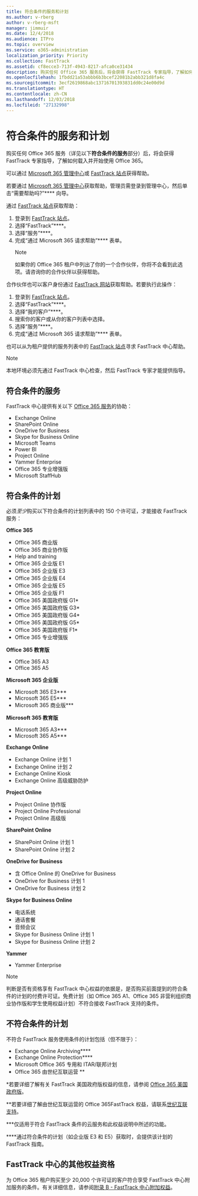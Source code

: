 ```yaml
---
title: 符合条件的服务和计划
ms.author: v-rberg
author: v-rberg-msft
manager: jimmuir
ms.date: 12/4/2018
ms.audience: ITPro
ms.topic: overview
ms.service: o365-administration
localization_priority: Priority
ms.collection: FastTrack
ms.assetid: cf8ecce3-713f-4943-8217-afca0ce31434
description: 购买任何 Office 365 服务后，将会获得 FastTrack 专家指导，了解如何载入并开始使用 Office 365。
ms.openlocfilehash: 1fbdd21a53abbb6b3bcef22081b2abb321d8fa4c
ms.sourcegitcommit: 3ecf2619868abc13716701393831dd0c24e00d9d
ms.translationtype: HT
ms.contentlocale: zh-CN
ms.lasthandoff: 12/03/2018
ms.locfileid: "27132998"
---
```

# <a name="eligible-services-and-plans"></a>符合条件的服务和计划

购买任何 Office 365 服务（详见以下**符合条件的服务**部分）后，将会获得 FastTrack 专家指导，了解如何载入并开始使用 Office 365。 
  
可以通过 [Microsoft 365 管理中心](https://go.microsoft.com/fwlink/?linkid=2032704)或 [FastTrack 站点](https://go.microsoft.com/fwlink/?linkid=780698)获得帮助。 

若要通过 [Microsoft 365 管理中心](https://go.microsoft.com/fwlink/?linkid=2032704)获取帮助，管理员需登录到管理中心，然后单击“需要帮助吗?”**** 向导。 

通过 [FastTrack 站点](https://go.microsoft.com/fwlink/?linkid=780698)获取帮助： 
1.  登录到 [FastTrack 站点](https://go.microsoft.com/fwlink/?linkid=780698)。 
2.  选择“FastTrack”****。
3.  选择“服务”****。
4.  完成“通过 Microsoft 365 请求帮助”**** 表单。
    > [!NOTE]
    >  如果你的 Office 365 租户中列出了你的一个合作伙伴，你将不会看到此选项。请咨询你的合作伙伴以获得帮助。 

合作伙伴也可以客户身份通过 [FastTrack 网站](https://go.microsoft.com/fwlink/?linkid=780698)获取帮助。若要执行此操作：
1.  登录到 [FastTrack 站点](https://go.microsoft.com/fwlink/?linkid=780698)。 
2.  选择“FastTrack”****。
3.  选择“我的客户”****。
4.  搜索你的客户或从你的客户列表中选择。
5.  选择“服务”****。
6.  完成“通过 Microsoft 365 请求帮助”**** 表单。

也可以从为租户提供的服务列表中的 [FastTrack 站点](https://go.microsoft.com/fwlink/?linkid=780698)寻求 FastTrack 中心帮助。 
> [!NOTE]
> 本地环境必须先通过 FastTrack 中心检查，然后 FastTrack 专家才能提供指导。 
  
## <a name="eligible-services"></a>符合条件的服务

FastTrack 中心提供有关以下 [Office 365 服务](https://go.microsoft.com/fwlink/?linkid=2005429)的协助：
  
- Exchange Online
- SharePoint Online
- OneDrive for Business
- Skype for Business Online
- Microsoft Teams
- Power BI
- Project Online
- Yammer Enterprise 
- Office 365 专业增强版
- Microsoft StaffHub
    
## <a name="eligible-plans"></a>符合条件的计划

必须*至少*购买以下符合条件的计划列表中的 150 个许可证，才能接收 FastTrack 服务：
  
 **Office 365**
  
- Office 365 商业版  
- Office 365 商业协作版  
- Help and training
- Office 365 企业版 E1
- Office 365 企业版 E3
- Office 365 企业版 E4  
- Office 365 企业版 E5
- Office 365 企业版 F1
- Office 365 美国政府版 G1\*
- Office 365 美国政府版 G3\*
- Office 365 美国政府版 G4\*
- Office 365 美国政府版 G5\* 
- Office 365 美国政府版 F1\*
- Office 365 专业增强版
    
 **Office 365 教育版**
  
- Office 365 A3
- Office 365 A5

 **Microsoft 365 企业版**
  
- Microsoft 365 E3\*\*\*
- Microsoft 365 E5\*\*\*
- Microsoft 365 商业版\*\*\*
    
 **Microsoft 365 教育版**
  
- Microsoft 365 A3\*\*\*
- Microsoft 365 A5\*\*\*

 **Exchange Online**
  
- Exchange Online 计划 1
- Exchange Online 计划 2 
- Exchange Online Kiosk
- Exchange Online 高级威胁防护
    
 **Project Online**
  
- Project Online 协作版  
- Project Online Professional
- Project Online 高级版
    
 **SharePoint Online**
  
- SharePoint Online 计划 1
- SharePoint Online 计划 2
    
 **OneDrive for Business**
  
- 含 Office Online 的 OneDrive for Business 
- OneDrive for Business 计划 1
- OneDrive for Business 计划 2
    
 **Skype for Business Online**
  
-  电话系统 
-  通话套餐 
-  音频会议 
-  Skype for Business Online 计划 1  
-  Skype for Business Online 计划 2
    
 **Yammer**
  
- Yammer Enterprise 
> [!NOTE]
> 判断是否有资格享有 FastTrack 中心权益的依据是，是否购买前面提到的符合条件的计划的付费许可证。免费计划（如 Office 365 A1、Office 365 非营利组织商业协作版和学生使用权益计划）不符合接收 FastTrack 支持的条件。 
  
## <a name="ineligible-plans"></a>不符合条件的计划

不符合 FastTrack 服务使用条件的计划包括（但不限于）：
  
- Exchange Online Archiving\*\*\*\*
- Exchange Online Protection\*\*\*\*
- Microsoft Office 365 专用和 ITAR/联邦计划
- Office 365 由世纪互联运营 \*\*
    
\*若要详细了解有关 FastTrack 美国政府版权益的信息，请参阅 [Office 365 美国政府版](https://aka.ms/aboutgovcloud)。
  
\*\*若要详细了解由世纪互联运营的 Office 365FastTrack 权益，请联系[世纪互联支持](https://go.microsoft.com/fwlink/?linkid=852156)。
  
\*\*\*仅适用于符合 FastTrack 条件的云服务和此权益说明中所述的功能。
  
\*\*\*\*通过符合条件的计划（如企业版 E3 和 E5）获取时，会提供该计划的 FastTrack 指南。
  
## <a name="fasttrack-center-additional-benefit-eligibility"></a>FastTrack 中心的其他权益资格

为 Office 365 租户购买至少 20,000 个许可证的客户符合享受 FastTrack 中心附加服务的条件。有关详细信息，请参阅[附录 B - FastTrack 中心附加权益](O365-fasttrack-additional-benefits.md)。
  

  

